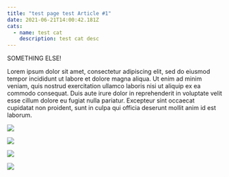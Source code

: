 ```yaml
---
title: "test page test Article #1"
date: 2021-06-21T14:00:42.181Z
cats:
  - name: test cat
    description: test cat desc
---
```

SOMETHING ELSE!



Lorem ipsum dolor sit amet, consectetur adipiscing elit, sed do eiusmod tempor incididunt ut labore et dolore magna aliqua. Ut enim ad minim veniam, quis nostrud exercitation ullamco laboris nisi ut aliquip ex ea commodo consequat. Duis aute irure dolor in reprehenderit in voluptate velit esse cillum dolore eu fugiat nulla pariatur. Excepteur sint occaecat cupidatat non proident, sunt in culpa qui officia deserunt mollit anim id est laborum.

![](https://external-content.duckduckgo.com/iu/?u=https%3A%2F%2Fwww.imagesource.com%2Fwp-content%2Fuploads%2F2019%2F06%2FRio.jpg&f=1&nofb=1)

![](img/sea-turtle.jpg)

![](img/screen-shot-2021-03-21-at-2.44.40-pm.png)

![](img/screen-shot-2021-07-13-at-9.36.16-am.png)